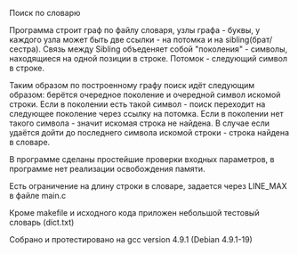 Поиск по словарю

Программа строит граф по файлу словаря, узлы графа - буквы, у каждого узла может быть две ссылки - на потомка и на sibling(брат/сестра). Связь между Sibling объеденяет собой "поколения" - символы, находящиеся на одной позиции в строке. Потомок - следующий символ в строке.

Таким образом по построенному графу поиск идёт следующим образом: берётся очередное поколение и очередной символ искомой строки. Если в поколении есть такой символ - поиск переходит на следующее поколение через ссылку на потомка. Если в поколении нет такого символа - значит искомая строка не найдена. В случае если удаётся дойти до последнего символа искомой строки - строка найдена в словаре.

В программе сделаны простейшие проверки входных параметров, в программе нет реализации освобождения памяти.

Есть ограничение на длину строки в словаре, задается через LINE_MAX в файле main.c

Кроме makefile и исходного кода приложен небольшой тестовый словарь (dict.txt)

Собрано и протестировано на gcc version 4.9.1 (Debian 4.9.1-19)
